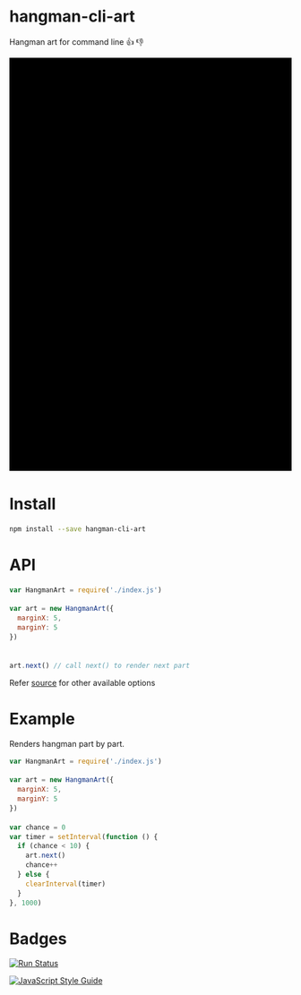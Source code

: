 # hangman-cli-art
Hangman art for command line :+1: :-1:

![hangman](/pictures/anim.gif)

# Install

```bash
npm install --save hangman-cli-art
```

# API

```javascript
var HangmanArt = require('./index.js')

var art = new HangmanArt({
  marginX: 5,
  marginY: 5
})


art.next() // call next() to render next part
````
Refer [source](https://github.com/scriptnull/hangman-cli-art/blob/master/index.js#L117) for other available options

# Example
Renders hangman part by part.
```javascript
var HangmanArt = require('./index.js')

var art = new HangmanArt({
  marginX: 5,
  marginY: 5
})

var chance = 0
var timer = setInterval(function () {
  if (chance < 10) {
    art.next()
    chance++
  } else {
    clearInterval(timer)
  }
}, 1000)
```

# Badges
[![Run Status](https://api.shippable.com/projects/57dfdf7b0973e60f00aa870e/badge?branch=master)](https://app.shippable.com/projects/57dfdf7b0973e60f00aa870e)

[![JavaScript Style Guide](https://cdn.rawgit.com/feross/standard/master/badge.svg)](https://github.com/feross/standard)

